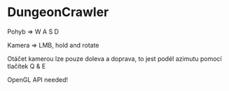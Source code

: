 # DungeonCrawler


Pohyb => W A S D

Kamera => LMB, hold and rotate

Otáčet kamerou lze pouze doleva a doprava, to jest podél azimutu pomocí tlačítek Q & E

OpenGL API needed!
